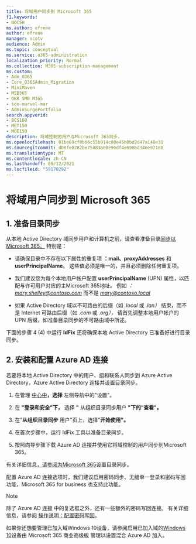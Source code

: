 ```yaml
---
title: 将域用户同步到 Microsoft 365
f1.keywords:
- NOCSH
ms.author: efrene
author: efrene
manager: scotv
audience: Admin
ms.topic: conceptual
ms.service: o365-administration
localization_priority: Normal
ms.collection: M365-subscription-management
ms.custom:
- Adm_O365
- Core_O365Admin_Migration
- MiniMaven
- MSB365
- OKR_SMB_M365
- seo-marvel-mar
- AdminSurgePortfolio
search.appverid:
- BCS160
- MET150
- MOE150
description: 将域控制的用户与Microsoft 365同步。
ms.openlocfilehash: 01be69cf0b66c55b914c80e45b0bd2d47a148e31
ms.sourcegitcommit: d08fe0282be75483608e96df4e6986d346e97180
ms.translationtype: MT
ms.contentlocale: zh-CN
ms.lasthandoff: 09/12/2021
ms.locfileid: "59170292"
---
```

# <a name="synchronize-domain-users-to-microsoft-365"></a>将域用户同步到 Microsoft 365

## <a name="1-prepare-for-directory-synchronization"></a>1. 准备目录同步 

从本地 Active Directory 域同步用户和计算机之前，请查看准备目录[同步以Microsoft 365。](../../enterprise/prepare-for-directory-synchronization.md) 特别是：

   - 请确保目录中不存在以下属性的重复项 **：mail、proxyAddresses** 和 **userPrincipalName**。 这些值必须是唯一的，并且必须删除任何重复项。
   
   - 我们建议您为每个本地用户帐户配置 **userPrincipalName** (UPN) 属性，以匹配与许可用户对应的主Microsoft 365地址。 例如 *：mary.shelley@contoso.com* 而不是 *mary@contoso.local*
   
   - 如果 Active Directory 域以不可路由的后缀（如 *.local* 或 *.lan）* 结束，而不是 Internet 可路由后缀（如 *.com* 或 *.org），* 请首先调整本地用户帐户的 UPN 后缀，如准备目录同步的不可路由域中所述。 [](../../enterprise/prepare-a-non-routable-domain-for-directory-synchronization.md) 

下面的步骤 4 (4) 中运行 **IdFix** 还将确保本地 Active Directory 已准备好进行目录同步。

## <a name="2-install-and-configure-azure-ad-connect"></a>2. 安装和配置 Azure AD 连接

若要将本地 Active Directory 中的用户、组和联系人同步到 Azure Active Directory，Azure Active Directory 连接并设置目录同步。 

 1. 在管理 [中心中](https://go.microsoft.com/fwlink/p/?linkid=2024339)**，选择** 左侧导航中的"设置"。

 2. 在 **"登录和安全"下，** 选择 **"** 从组织目录同步用户 **"下的"查看"。**

 3. 在"**从组织目录同步** 用户"页上，选择"**开始使用"。**

 4. 在首次步骤中，运行 IdFix 工具以准备目录同步。

 5. 按照向导步骤下载 Azure AD 连接并使用它将域控制的用户同步到Microsoft 365。


有关详细信息[，请参阅为Microsoft 365](../../enterprise/set-up-directory-synchronization.md)设置目录同步。

配置 Azure AD 连接选项时，我们建议启用密码同步、无缝单一登录和密码写回功能，Microsoft 365 for  business 也支持此功能。 

> [!NOTE]
> 除了 Azure AD 连接 中的复选框之外，还有一些额外的密码写回连接。 有关详细信息，请参阅 [操作说明：配置密码写回](/azure/active-directory/authentication/howto-sspr-writeback)。 

如果你还想要管理已加入域Windows 10设备，请参阅启用已加入域的[Windows 10](manage-windows-devices.md)设备由 Microsoft 365 商业高级版 管理以设置混合 Azure AD 加入。